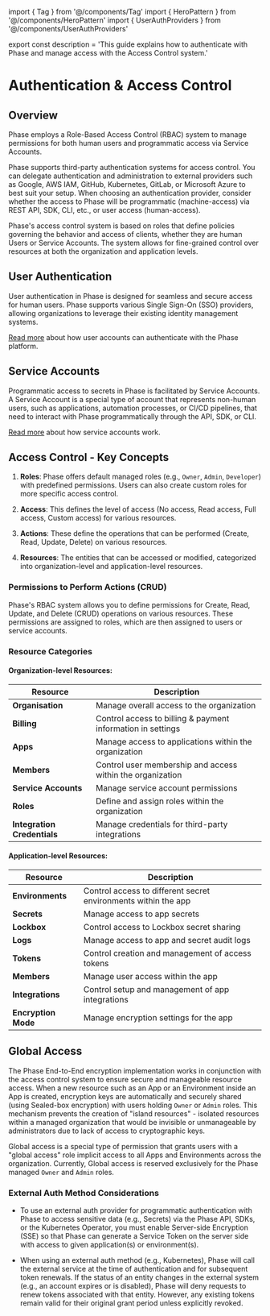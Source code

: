 import { Tag } from '@/components/Tag'
import { HeroPattern } from '@/components/HeroPattern'
import { UserAuthProviders } from '@/components/UserAuthProviders'

export const description =
  'This guide explains how to authenticate with Phase and manage access with the Access Control system.'

<HeroPattern />

# Authentication & Access Control


## Overview

Phase employs a Role-Based Access Control (RBAC) system to manage permissions for both human users and programmatic access via Service Accounts. 

Phase supports third-party authentication systems for access control. You can delegate authentication and administration to external providers such as Google, AWS IAM, GitHub, Kubernetes, GitLab, or Microsoft Azure to best suit your setup. When choosing an authentication provider, consider whether the access to Phase will be programmatic (machine-access) via REST API, SDK, CLI, etc., or user access (human-access). 

Phase's access control system is based on roles that define policies governing the behavior and access of clients, whether they are human Users or Service Accounts. The system allows for fine-grained control over resources at both the organization and application levels.

## User Authentication

User authentication in Phase is designed for seamless and secure access for human users. Phase supports various Single Sign-On (SSO) providers, allowing organizations to leverage their existing identity management systems.

[Read more](/access-control/authentication#user-authentication) about how user accounts can authenticate with the Phase platform.

## Service Accounts

Programmatic access to secrets in Phase is facilitated by Service Accounts. A Service Account is a special type of account that represents non-human users, such as applications, automation processes, or CI/CD pipelines, that need to interact with Phase programmatically through the API, SDK, or CLI.

[Read more](/access-control/service-accounts) about how service accounts work.  



## Access Control - Key Concepts

1. **Roles**: Phase offers default managed roles (e.g., `Owner`, `Admin`, `Developer`) with predefined permissions. Users can also create custom roles for more specific access control.

2. **Access**: This defines the level of access (No access, Read access, Full access, Custom access) for various resources.

3. **Actions**: These define the operations that can be performed (Create, Read, Update, Delete) on various resources.

4. **Resources**: The entities that can be accessed or modified, categorized into organization-level and application-level resources.

### Permissions to Perform Actions (CRUD)

Phase's RBAC system allows you to define permissions for Create, Read, Update, and Delete (CRUD) operations on various resources. These permissions are assigned to roles, which are then assigned to users or service accounts.

### Resource Categories

#### Organization-level Resources:

| Resource | Description |
|----------|-------------|
| **Organisation** | Manage overall access to the organization |
| **Billing** | Control access to billing & payment information in settings |
| **Apps** | Manage access to applications within the organization |
| **Members** | Control user membership and access within the organization |
| **Service Accounts** | Manage service account permissions |
| **Roles** | Define and assign roles within the organization |
| **Integration Credentials** | Manage credentials for third-party integrations |

#### Application-level Resources:

| Resource | Description |
|----------|-------------|
| **Environments** | Control access to different secret environments within the app |
| **Secrets** | Manage access to app secrets |
| **Lockbox** | Control access to Lockbox secret sharing |
| **Logs** | Manage access to app and secret audit logs |
| **Tokens** | Control creation and management of access tokens |
| **Members** | Manage user access within the app |
| **Integrations** | Control setup and management of app integrations |
| **Encryption Mode** | Manage encryption settings for the app |

## Global Access

The Phase End-to-End encryption implementation works in conjunction with the access control system to ensure secure and manageable resource access. When a new resource such as an App or an Environment inside an App is created, encryption keys are automatically and securely shared (using Sealed-box encryption) with users holding `Owner` or `Admin` roles. This mechanism prevents the creation of "island resources" - isolated resources within a managed organization that would be invisible or unmanageable by administrators due to lack of access to cryptographic keys.

Global access is a special type of permission that grants users with a "global access" role implicit access to all Apps and Environments across the organization. Currently, Global access is reserved exclusively for the Phase managed `Owner` and `Admin` roles.

### External Auth Method Considerations

- To use an external auth provider for programmatic authentication with Phase to access sensitive data (e.g., Secrets) via the Phase API, SDKs, or the Kubernetes Operator, you must enable Server-side Encryption (SSE) so that Phase can generate a Service Token on the server side with access to given application(s) or environment(s).

- When using an external auth method (e.g., Kubernetes), Phase will call the external service at the time of authentication and for subsequent token renewals. If the status of an entity changes in the external system (e.g., an account expires or is disabled), Phase will deny requests to renew tokens associated with that entity. However, any existing tokens remain valid for their original grant period unless explicitly revoked.